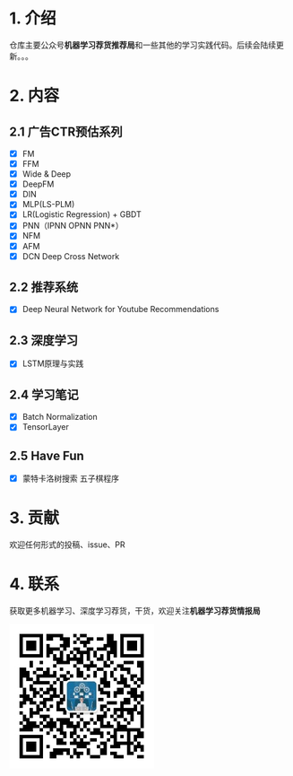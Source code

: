 # 1. 介绍
仓库主要公众号**机器学习荐货推荐局**和一些其他的学习实践代码。后续会陆续更新。。。

# 2. 内容
## 2.1 广告CTR预估系列
- [x] FM
- [x] FFM
- [x] Wide & Deep
- [x] DeepFM
- [x] DIN
- [x] MLP(LS-PLM)
- [x] LR(Logistic Regression) + GBDT
- [x] PNN（IPNN OPNN PNN*）
- [x] NFM
- [x] AFM
- [x] DCN Deep Cross Network

## 2.2 推荐系统
- [x] Deep Neural Network for Youtube Recommendations

## 2.3 深度学习
- [x] LSTM原理与实践

## 2.4 学习笔记
- [x] Batch Normalization
- [x] TensorLayer

## 2.5 Have Fun
- [x] 蒙特卡洛树搜索 五子棋程序

# 3. 贡献
欢迎任何形式的投稿、issue、PR

# 4. 联系
获取更多机器学习、深度学习荐货，干货，欢迎关注**机器学习荐货情报局**


![机器学习荐货情报局](./Pictures/公众号.jpg)

